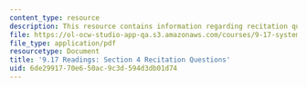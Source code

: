 ```yaml
---
content_type: resource
description: This resource contains information regarding recitation questions.
file: https://ol-ocw-studio-app-qa.s3.amazonaws.com/courses/9-17-systems-neuroscience-lab-spring-2013/6de2991770e650ac9c3d594d3db01d74_MIT9_17S13_rec_4_ques.pdf
file_type: application/pdf
resourcetype: Document
title: '9.17 Readings: Section 4 Recitation Questions'
uid: 6de29917-70e6-50ac-9c3d-594d3db01d74
---
```


